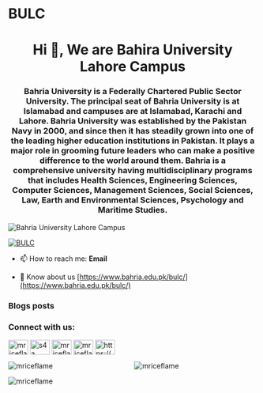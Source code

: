 # BULC

<h1 align="center">Hi 👋, We are Bahira University Lahore Campus</h1>
<h3 align="center">Bahria University is a Federally Chartered Public Sector University. The principal seat of Bahria University is at Islamabad and campuses are at Islamabad, Karachi and Lahore. Bahria University was established by the Pakistan Navy in 2000, and since then it has steadily grown into one of the leading higher education institutions in Pakistan. It plays a major role in grooming future leaders who can make a positive difference to the world around them. Bahria is a comprehensive university having multidisciplinary programs that includes Health Sciences, Engineering Sciences, Computer Sciences, Management Sciences, Social Sciences, Law, Earth and Environmental Sciences, Psychology and Maritime Studies.</h3>

<p align="left"> <img src="https://komarev.com/ghpvc/?username=Bahria-University-Lahore-Campus&label=Profile%20views&color=0e75b6&style=flat" alt="Bahria University Lahore Campus" /> </p>

<p align="left"> <a href="https://twitter.com/bulcofficial" target="blank"><img src="https://img.shields.io/twitter/follow/mriceflame?logo=twitter&style=for-the-badge" alt="BULC" /></a> </p>

- 📫 How to reach me: **Email**

- 📄 Know about us [https://www.bahria.edu.pk/bulc/](https://www.bahria.edu.pk/bulc/)

### Blogs posts

<!-- BLOG-POST-LIST:START -->
<!-- BLOG-POST-LIST:END -->

<h3 align="left">Connect with us:</h3>
<p align="left">

<a href="https://twitter.com/bulcofficial" target="blank"><img align="center" src="https://cdn.jsdelivr.net/npm/simple-icons@3.0.1/icons/twitter.svg" alt="mriceflame" height="30" width="40" /></a>
<a href="https://www.linkedin.com/in/bulcofficial/" target="blank"><img align="center" src="https://cdn.jsdelivr.net/npm/simple-icons@3.0.1/icons/linkedin.svg" alt="s4a" height="30" width="40" /></a>
<a href="https://www.facebook.com/bulcOfficial" target="blank"><img align="center" src="https://cdn.jsdelivr.net/npm/simple-icons@3.0.1/icons/facebook.svg" alt="mriceflame" height="30" width="40" /></a>
<a href="https://www.instagram.com/bulc_official" target="blank"><img align="center" src="https://cdn.jsdelivr.net/npm/simple-icons@3.0.1/icons/instagram.svg" alt="mriceflame1" height="30" width="40" /></a>
<a href="https://www.youtube.com/channel/UCnUTlC247CzRapVFlB3aMpw" target="blank"><img align="center" src="https://cdn.jsdelivr.net/npm/simple-icons@3.0.1/icons/youtube.svg" alt="https://www.youtube.com/channel/UCGjjMUFNXSgW_jVUiI1c-Iw" height="30" width="40" /></a>

<p align="center">
  
  <img align="left" src="https://github-readme-stats.vercel.app/api/top-langs?username=Bahria-University-Lahore-Campus&show_icons=true&locale=en&layout=compact" alt="mriceflame" />
&nbsp;<img src="https://github-readme-stats.vercel.app/api?username=mriceflame&show_icons=true&locale=en" alt="mriceflame" />
</p>

<p><img align="center" src="https://github-readme-streak-stats.herokuapp.com/?user=Bahria-University-Lahore-Campus&" alt="mriceflame" /></p>
